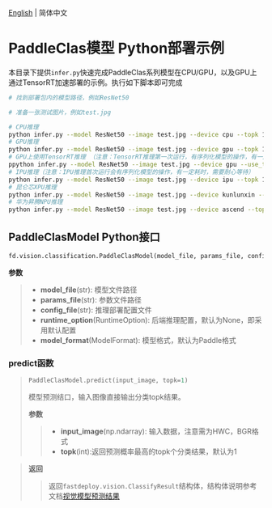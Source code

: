 [English](README.md) | 简体中文
# PaddleClas模型 Python部署示例

本目录下提供`infer.py`快速完成PaddleClas系列模型在CPU/GPU，以及GPU上通过TensorRT加速部署的示例。执行如下脚本即可完成

```bash
# 找到部署包内的模型路径，例如ResNet50

# 准备一张测试图片，例如test.jpg

# CPU推理
python infer.py --model ResNet50 --image test.jpg --device cpu --topk 1
# GPU推理
python infer.py --model ResNet50 --image test.jpg --device gpu --topk 1
# GPU上使用TensorRT推理 （注意：TensorRT推理第一次运行，有序列化模型的操作，有一定耗时，需要耐心等待）
ppython infer.py --model ResNet50 --image test.jpg --device gpu --use_trt True --topk 1
# IPU推理（注意：IPU推理首次运行会有序列化模型的操作，有一定耗时，需要耐心等待）
python infer.py --model ResNet50 --image test.jpg --device ipu --topk 1
# 昆仑芯XPU推理
python infer.py --model ResNet50 --image test.jpg --device kunlunxin --topk 1
# 华为昇腾NPU推理
python infer.py --model ResNet50 --image test.jpg --device ascend --topk 1
```

## PaddleClasModel Python接口

```python
fd.vision.classification.PaddleClasModel(model_file, params_file, config_file, runtime_option=None, model_format=ModelFormat.PADDLE)
```

**参数**

> * **model_file**(str): 模型文件路径
> * **params_file**(str): 参数文件路径
> * **config_file**(str): 推理部署配置文件
> * **runtime_option**(RuntimeOption): 后端推理配置，默认为None，即采用默认配置
> * **model_format**(ModelFormat): 模型格式，默认为Paddle格式

### predict函数

> ```python
> PaddleClasModel.predict(input_image, topk=1)
> ```
>
> 模型预测结口，输入图像直接输出分类topk结果。
>
> **参数**
>
> > * **input_image**(np.ndarray): 输入数据，注意需为HWC，BGR格式
> > * **topk**(int):返回预测概率最高的topk个分类结果，默认为1

> **返回**
>
> > 返回`fastdeploy.vision.ClassifyResult`结构体，结构体说明参考文档[视觉模型预测结果](https://github.com/PaddlePaddle/FastDeploy/blob/develop/docs/api/vision_results/classification_result_CN.md)
